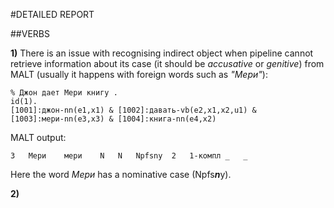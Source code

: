 #DETAILED REPORT

##VERBS
	
**1)** There is an issue with recognising indirect object when pipeline cannot retrieve information about its case (it should be *accusative* or *genitive*) from MALT (usually it happens with foreign words such as *"Мери"*):

```	
% Джон дает Мери книгу .
id(1).
[1001]:джон-nn(e1,x1) & [1002]:давать-vb(e2,x1,x2,u1) &
[1003]:мери-nn(e3,x3) & [1004]:книга-nn(e4,x2)				
```

MALT output:


```
3	Мери	мери	N	N	Npfsny	2	1-компл	_	_

```

Here the word *Мери* has a nominative case (Npfs***n***y).
	
**2)** 